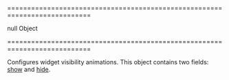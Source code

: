 <!--**
/*-------------------------------------------
    Auto-generated file. Do not modify.
-------------------------------------------

**-->
===========================================================================
<!--default-->null<!--/default-->
<!--type-->Object<!--/type-->
===========================================================================

<!--shortDescription-->
Configures widget visibility animations. This object contains two fields: [show](/Documentation/ApiReference/UI_Widgets/dxLoadPanel/Configuration/animation/#show) and [hide](/Documentation/ApiReference/UI_Widgets/dxLoadPanel/Configuration/animation/#hide).
<!--/shortDescription-->

<!--fullDescription-->

<!--/fullDescription-->